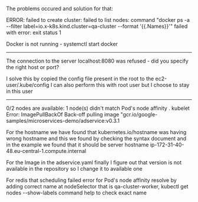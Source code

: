 The problems occured and solution for that:

ERROR: failed to create cluster: failed to list nodes: command "docker ps -a --filter label=io.x-k8s.kind.cluster=qa-cluster --format '{{.Names}}'" failed with error: exit status 1

Docker is not running - systemctl start docker

----------------
The connection to the server localhost:8080 was refused - did you specify the right host or port?

I solve this by copied the config file present in the root to the ec2-user/.kube/config
I can also perform this with root user but I choose to stay in this user

----------------
0/2 nodes are available: 1 node(s) didn't match Pod's node affinity .
kubelet  Error: ImagePullBackOf
Back-off pulling image "gcr.io/google-samples/microservices-demo/adservice:v0.3.1

For the hostname we have found that kubernetes.io/hostname was having wrong hostname and this we found by checking the syntax document and in the example we found that it should be server hostname ip-172-31-40-48.eu-central-1.compute.internal

For the Image in the adservice.yaml finally I figure out that version is not available in the repository so I change it to available one

For redis that scheduling failed error for Pod's node affinity resolve by adding correct name at nodeSelector that is qa-cluster-worker, kubectl get nodes --show-labels command help to check exact name
